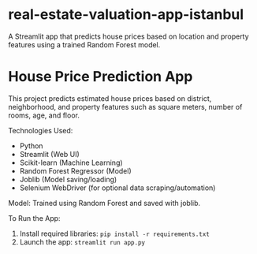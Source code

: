 # real-estate-valuation-app-istanbul
A Streamlit app that predicts house prices based on location and property features using a trained Random Forest model.

# House Price Prediction App

This project predicts estimated house prices based on district, neighborhood, and property features such as square meters, number of rooms, age, and floor.

Technologies Used:
- Python
- Streamlit (Web UI)
- Scikit-learn (Machine Learning)
- Random Forest Regressor (Model)
- Joblib (Model saving/loading)
- Selenium WebDriver (for optional data scraping/automation)

Model: Trained using Random Forest and saved with joblib.

To Run the App:
1. Install required libraries: `pip install -r requirements.txt`
2. Launch the app: `streamlit run app.py`
